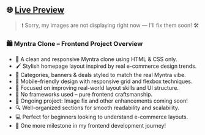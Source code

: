## 🌐 [Live Preview](https://shaktisinh0044.github.io/MYNTRA-PROJECT/)

> ❗ Sorry, my images are not displaying right now — I'll fix them soon! 🛠️

### 🛍️ Myntra Clone – Frontend Project Overview

- 🧥 A clean and responsive Myntra clone using HTML & CSS only.  
- 🖌️ Stylish homepage layout inspired by real e-commerce design trends.  
- 🛒 Categories, banners & deals styled to match the real Myntra vibe.  
- 📱 Mobile-friendly design with responsive grid and flexbox techniques.  
- 🎯 Focused on improving real-world layout skills and UI structure.  
- 🧰 No frameworks used – pure frontend craftsmanship.  
- 🚧 Ongoing project: Image fix and other enhancements coming soon!  
- 🔍 Well-organized sections for smooth readability and scalability.  
- 💻 Perfect for beginners looking to understand e-commerce layouts.  
- 🚀 One more milestone in my frontend development journey!
